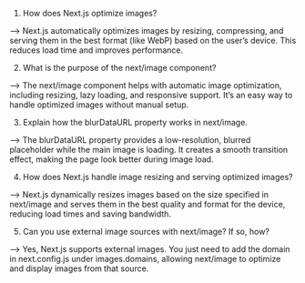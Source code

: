 <!-- Image Optimization -->

1. How does Next.js optimize images?

--> Next.js automatically optimizes images by resizing, compressing, and serving them in the best format (like WebP) based on the user’s device. This reduces load time and improves performance.


2. What is the purpose of the next/image component?

--> The next/image component helps with automatic image optimization, including resizing, lazy loading, and responsive support. It’s an easy way to handle optimized images without manual setup.


3. Explain how the blurDataURL property works in next/image.

--> The blurDataURL property provides a low-resolution, blurred placeholder while the main image is loading. It creates a smooth transition effect, making the page look better during image load.


4. How does Next.js handle image resizing and serving optimized images?

--> Next.js dynamically resizes images based on the size specified in next/image and serves them in the best quality and format for the device, reducing load times and saving bandwidth.


5. Can you use external image sources with next/image? If so, how?

--> Yes, Next.js supports external images. You just need to add the domain in next.config.js under images.domains, allowing next/image to optimize and display images from that source.

